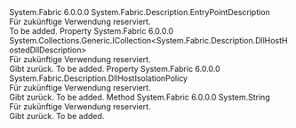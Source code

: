 <Type Name="DllHostEntryPointDescription" FullName="System.Fabric.Description.DllHostEntryPointDescription">
  <TypeSignature Language="C#" Value="public sealed class DllHostEntryPointDescription : System.Fabric.Description.EntryPointDescription" />
  <TypeSignature Language="ILAsm" Value=".class public auto ansi sealed beforefieldinit DllHostEntryPointDescription extends System.Fabric.Description.EntryPointDescription" />
  <TypeSignature Language="DocId" Value="T:System.Fabric.Description.DllHostEntryPointDescription" />
  <TypeSignature Language="VB.NET" Value="Public NotInheritable Class DllHostEntryPointDescription&#xA;Inherits EntryPointDescription" />
  <TypeSignature Language="F#" Value="type DllHostEntryPointDescription = class&#xA;    inherit EntryPointDescription" />
  <AssemblyInfo>
    <AssemblyName>System.Fabric</AssemblyName>
    <AssemblyVersion>6.0.0.0</AssemblyVersion>
  </AssemblyInfo>
  <Base>
    <BaseTypeName>System.Fabric.Description.EntryPointDescription</BaseTypeName>
  </Base>
  <Interfaces />
  <Docs>
    <summary>
      <para>Für zukünftige Verwendung reserviert.</para>
    </summary>
    <remarks>To be added.</remarks>
  </Docs>
  <Members>
    <Member MemberName="HostedDlls">
      <MemberSignature Language="C#" Value="public System.Collections.Generic.ICollection&lt;System.Fabric.Description.DllHostHostedDllDescription&gt; HostedDlls { get; }" />
      <MemberSignature Language="ILAsm" Value=".property instance class System.Collections.Generic.ICollection`1&lt;class System.Fabric.Description.DllHostHostedDllDescription&gt; HostedDlls" />
      <MemberSignature Language="DocId" Value="P:System.Fabric.Description.DllHostEntryPointDescription.HostedDlls" />
      <MemberSignature Language="VB.NET" Value="Public ReadOnly Property HostedDlls As ICollection(Of DllHostHostedDllDescription)" />
      <MemberSignature Language="F#" Value="member this.HostedDlls : System.Collections.Generic.ICollection&lt;System.Fabric.Description.DllHostHostedDllDescription&gt;" Usage="System.Fabric.Description.DllHostEntryPointDescription.HostedDlls" />
      <MemberType>Property</MemberType>
      <AssemblyInfo>
        <AssemblyName>System.Fabric</AssemblyName>
        <AssemblyVersion>6.0.0.0</AssemblyVersion>
      </AssemblyInfo>
      <ReturnValue>
        <ReturnType>System.Collections.Generic.ICollection&lt;System.Fabric.Description.DllHostHostedDllDescription&gt;</ReturnType>
      </ReturnValue>
      <Docs>
        <summary>
          <para>Für zukünftige Verwendung reserviert.</para>
        </summary>
        <value>
          <para>Gibt <see cref="T:System.Collections.Generic.ICollection`1" />zurück.</para>
        </value>
        <remarks>To be added.</remarks>
      </Docs>
    </Member>
    <Member MemberName="IsolationPolicy">
      <MemberSignature Language="C#" Value="public System.Fabric.Description.DllHostIsolationPolicy IsolationPolicy { get; }" />
      <MemberSignature Language="ILAsm" Value=".property instance valuetype System.Fabric.Description.DllHostIsolationPolicy IsolationPolicy" />
      <MemberSignature Language="DocId" Value="P:System.Fabric.Description.DllHostEntryPointDescription.IsolationPolicy" />
      <MemberSignature Language="VB.NET" Value="Public ReadOnly Property IsolationPolicy As DllHostIsolationPolicy" />
      <MemberSignature Language="F#" Value="member this.IsolationPolicy : System.Fabric.Description.DllHostIsolationPolicy" Usage="System.Fabric.Description.DllHostEntryPointDescription.IsolationPolicy" />
      <MemberType>Property</MemberType>
      <AssemblyInfo>
        <AssemblyName>System.Fabric</AssemblyName>
        <AssemblyVersion>6.0.0.0</AssemblyVersion>
      </AssemblyInfo>
      <ReturnValue>
        <ReturnType>System.Fabric.Description.DllHostIsolationPolicy</ReturnType>
      </ReturnValue>
      <Docs>
        <summary>
          <para>Für zukünftige Verwendung reserviert.</para>
        </summary>
        <value>
          <para>Gibt <see cref="T:System.Fabric.Description.DllHostIsolationPolicy" />zurück.</para>
        </value>
        <remarks>To be added.</remarks>
      </Docs>
    </Member>
    <Member MemberName="ToString">
      <MemberSignature Language="C#" Value="public override string ToString ();" />
      <MemberSignature Language="ILAsm" Value=".method public hidebysig virtual instance string ToString() cil managed" />
      <MemberSignature Language="DocId" Value="M:System.Fabric.Description.DllHostEntryPointDescription.ToString" />
      <MemberSignature Language="VB.NET" Value="Public Overrides Function ToString () As String" />
      <MemberSignature Language="F#" Value="override this.ToString : unit -&gt; string" Usage="dllHostEntryPointDescription.ToString " />
      <MemberType>Method</MemberType>
      <AssemblyInfo>
        <AssemblyName>System.Fabric</AssemblyName>
        <AssemblyVersion>6.0.0.0</AssemblyVersion>
      </AssemblyInfo>
      <ReturnValue>
        <ReturnType>System.String</ReturnType>
      </ReturnValue>
      <Parameters />
      <Docs>
        <summary>
          <para> Für zukünftige Verwendung reserviert.</para>
        </summary>
        <returns>
          <para>Gibt <see cref="T:System.String" />zurück.</para>
        </returns>
        <remarks>To be added.</remarks>
      </Docs>
    </Member>
  </Members>
</Type>
